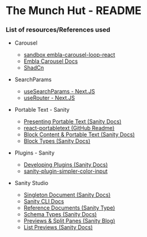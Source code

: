 # The Munch Hut - README



### List of resources/References used

* Carousel 

   - [sandbox embla-carousel-loop-react](https://codesandbox.io/p/sandbox/embla-carousel-loop-react-7yvcgw?file=%2Fsrc%2Fjs%2Findex.jsx)
  - [Embla Carousel Docs](https://www.embla-carousel.com/examples/predefined/#loop)
  - [ShadCn](https://ui.shadcn.com/docs/components/carousel)

* SearchParams
  - [useSearchParams - Next.JS](https://nextjs.org/docs/app/api-reference/functions/use-search-params)
  - [useRouter - Next.JS](https://nextjs.org/docs/app/api-reference/functions/use-router)

* Portable Text - Sanity
  - [Presenting Portable Text (Sanity Docs)](https://www.sanity.io/docs/presenting-block-text)
  - [react-portabletext (GitHub Readme)](https://github.com/portabletext/react-portabletext?tab=readme-ov-file)
  - [Block Content & Portable Text (Sanity Docs)](https://www.sanity.io/docs/block-content)
  - [Block Types (Sanity Docs)](https://www.sanity.io/docs/block-type)

* Plugins - Sanity
  - [Developing Plugins (Sanity Docs)](https://www.sanity.io/docs/developing-plugins)
  - [sanity-plugin-simpler-color-input](https://www.sanity.io/plugins/sanity-plugin-simpler-color-input)

* Sanity Studio
  - [Singleton Document (Sanity Docs)](https://www.sanity.io/guides/singleton-document)
  - [Sanity CLI Docs](https://www.sanity.io/docs/cli)
  - [Reference Documents (Sanity Type)](https://www.sanity.io/docs/reference-type)
  - [Schema Types (Sanity Docs)](https://www.sanity.io/docs/schema-types)
  - [Previews & Split Panes (Sanity Blog)](https://www.sanity.io/blog/evolve-authoring-experiences-with-views-and-split-panes)
  - [List Previews (Sanity Docs)](https://www.sanity.io/docs/previews-list-views)

